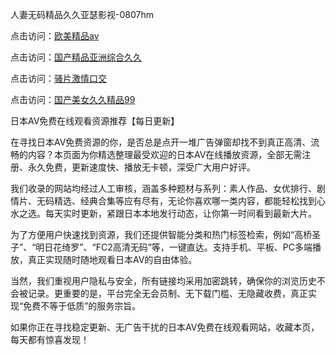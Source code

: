 人妻无码精品久久亚瑟影视-0807hm

点击访问：<a href="https://heiliaoxwd5i8.pages.dev">欧美精品aⅴ</a>

点击访问：<a href="https://heiliaoxwd5i8.pages.dev">国产精品亚洲综合久久</a>

点击访问：<a href="https://heiliaoxwd5i8.pages.dev">骚片激情口交</a>

点击访问：<a href="https://heiliaoe8ajia.pages.dev">国产美女久久精品99</a>

日本AV免费在线观看资源推荐【每日更新】

在寻找日本AV免费资源的你，是否总是点开一堆广告弹窗却找不到真正高清、流畅的内容？本页面为你精选整理最受欢迎的日本AV在线播放资源，全部无需注册、永久免费，更新速度快、播放无卡顿，深受广大用户好评。

我们收录的网站均经过人工审核，涵盖多种题材与系列：素人作品、女优排行、剧情片、无码精选、经典合集等应有尽有，无论你喜欢哪一类内容，都能轻松找到心水之选。每天实时更新，紧跟日本本地发行动态，让你第一时间看到最新大片。

为了方便用户快速找到资源，我们还提供智能分类和热门标签检索，例如“高桥圣子”、“明日花绮罗”、“FC2高清无码”等，一键直达。支持手机、平板、PC多端播放，真正实现随时随地观看日本AV的自由体验。

当然，我们重视用户隐私与安全，所有链接均采用加密跳转，确保你的浏览历史不会被记录。更重要的是，平台完全无会员制、无下载门槛、无隐藏收费，真正实现“免费不等于低质”的服务宗旨。

如果你正在寻找稳定更新、无广告干扰的日本AV免费在线观看网站，收藏本页，每天都有惊喜发现！

<span style="display:none;">[Canonical link](https://github.com/xlin156/34577 ）</span>
